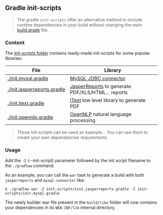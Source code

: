 ## Gradle init-scripts

> The gradle `init-scripts` offer an alternative method to include
> runtime dependencies in your build without changing the main [build.grade](https://github.com/belgattitude/php-java-bridge/blob/master/build.gradle) file.   


### Content

The [init-scripts folder](https://github.com/belgattitude/php-java-bridge/tree/master/init-scripts) 
contains ready-made init-scripts for some popular libraries: 

| File | Library | 
|------|---------|
| [./init.mysql.gradle](https://github.com/belgattitude/php-java-bridge/blob/master/init-scripts/init.mysql.gradle) | [MySQL JDBC connector](http://dev.mysql.com) |
| [./init.jasperreports.gradle](https://github.com/belgattitude/php-java-bridge/blob/master/init-scripts/init.jasperreports.gradle) | [JasperReports](http://community.jaspersoft.com/project/jasperreports-library) to generate PDF/XLS/HTML... reports |
| [./init.itext.gradle](https://github.com/belgattitude/php-java-bridge/blob/master/init-scripts/init.itext.gradle) | [IText](http://itextpdf.com/) low level library to generate PDF |
| [./init.opennlp.gradle](https://github.com/belgattitude/php-java-bridge/blob/master/init-scripts/init.opennlp.gradle) | [OpenNLP](https://opennlp.apache.org/) natural language processing |


> Those init-scripts can be used as example... You can use them to create your own dependencies requirements.

### Usage 

Add the `-I` (--init-script) parameter followed by the init script filename to the `./gradlew` command.

As an example, you can call the `war` task to generate a build with both `jasperreports` and `mysql-connector` like:

```shell
$ ./gradlew war -I init-scripts/init.jasperreports.gradle -I init-scripts/init.mysql.gradle
```

The newly builder war file present in the `build/libs` folder will now contains your dependencies
in its `WEB-INF/lib` internal directory.




